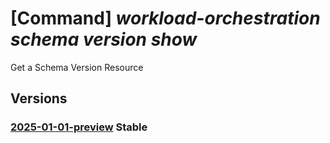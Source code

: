 # [Command] _workload-orchestration schema version show_

Get a Schema Version Resource

## Versions

### [2025-01-01-preview](/Resources/mgmt-plane/L3N1YnNjcmlwdGlvbnMve30vcmVzb3VyY2Vncm91cHMve30vcHJvdmlkZXJzL21pY3Jvc29mdC5lZGdlL3NjaGVtYXMve30vdmVyc2lvbnMve30=/2025-01-01-preview.xml) **Stable**

<!-- mgmt-plane /subscriptions/{}/resourcegroups/{}/providers/microsoft.edge/schemas/{}/versions/{} 2025-01-01-preview -->
